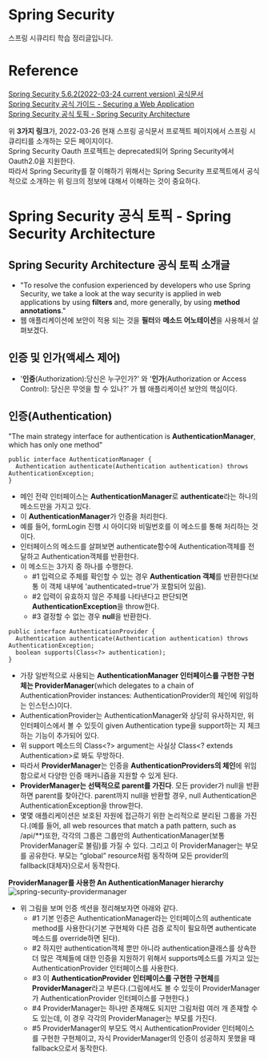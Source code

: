Spring Security
======================
스프링 시큐리티 학습 정리글입니다.
# Reference
[Spring Security 5.6.2(2022-03-24 current version) 공식문서](https://docs.spring.io/spring-security/reference/index.html)   
[Spring Security 공식 가이드 - Securing a Web Application](https://spring.io/guides/gs/securing-web/)  
[Spring Security 공식 토픽 - Spring Security Architecture](https://spring.io/guides/topicals/spring-security-architecture)  

위 **3가지 링크**가, 2022-03-26 현재 스프링 공식문서 프로젝트 페이지에서 스프링 시큐리티를 소개하는 모든 페이지이다.  
Spring Security Oauth 프로젝트는 deprecated되어 Spring Security에서 Oauth2.0을 지원한다.  
따라서 Spring Security를 잘 이해하기 위해서는 Spring Security 프로젝트에서 공식적으로 소개하는 위 링크의 정보에 대해서 이해하는 것이 중요하다.  

# Spring Security 공식 토픽 - Spring Security Architecture

## Spring Security Architecture 공식 토픽 소개글
- "To resolve the confusion experienced by developers who use Spring Security, we take a look at the way security is applied in web applications by using **filters** and, more generally, by using **method annotations**."
- 웹 애플리케이션에 보안이 적용 되는 것을 **필터**와 **메소드 어노테이션**을 사용해서 살펴보겠다.

## 인증 및 인가(액세스 제어)
- '**인증**(Authorization):당신은 누구인가?' 와 '**인가**(Authorization or Access Control): 당신은 무엇을 할 수 있나?' 가 웹 애플리케이션 보안의 핵심이다.

## 인증(Authentication) 
"The main strategy interface for authentication is **AuthenticationManager**, which has only one method"
```text
public interface AuthenticationManager {
  Authentication authenticate(Authentication authentication) throws AuthenticationException;
}
```
- 메인 전략 인터페이스는 **AuthenticationManager**로 **authenticate**라는 하나의 메소드만을 가지고 있다.
- 이 **AuthenticationManager**가 인증을 처리한다.
- 예를 들어, formLogin 진행 시 아이디와 비밀번호를 이 메소드를 통해 처리하는 것이다.
- 인터페이스의 메소드를 살펴보면 authenticate함수에 Authentication객체를 전달하고 Authentication객체를 반환한다.
- 이 메소드는 3가지 중 하나를 수행한다. 
  - #1 입력으로 주체를 확인할 수 있는 경우 **Authentication 객체**를 반환한다(보통 이 객체 내부에 'authenticated=true'가 포함되어 있음).
  - #2 입력이 유효하지 않은 주체를 나타낸다고 판단되면 **AuthenticationException**을 throw한다.
  - #3 결정할 수 없는 경우 **null**을 반환한다.

```text
public interface AuthenticationProvider {
  Authentication authenticate(Authentication authentication) throws AuthenticationException;
  boolean supports(Class<?> authentication);
}
```
- 가장 일반적으로 사용되는 **AuthenticationManager 인터페이스를 구현한 구현체는 ProviderManager**(which delegates to a chain of AuthenticationProvider instances: AuthenticationProvider의 체인에 위임하는 인스턴스)이다.
- AuthenticationProvider는 AuthenticationManager와 상당히 유사하지만, 위 인터페이스에서 볼 수 있듯이 given Authentication type을 support하는 지 체크하는 기능이 추가되어 있다.
- 위 support 메소드의 Class<?> argument는 사실상 Class<? extends Authentication>로 봐도 무방하다.
- 따라서 **ProviderManager**는 인증을 **AuthenticationProviders의 체인**에 위임함으로서 다양한 인증 매커니즘을 지원할 수 있게 된다.
- **ProviderManager는 선택적으로 parent를 가진다**. 모든 provider가 null을 반환하면 parent를 찾아간다. parent까지 null을 반환할 경우, null Authentication은 AuthenticationException을 throw한다.
- 몇몇 애플리케이션은 보호된 자원에 접근하기 위한 논리적으로 분리된 그룹을 가진다.(예를 들어, all web resources that match a path pattern, such as /api/**)또한, 각각의 그룹은 그룹만의 AuthenticationManager(보통 ProviderManager로 불림)를 가질 수 있다. 그리고 이 ProviderManager는 부모를 공유한다. 부모는 “global” resource처럼 동작하며 모든 provider의 fallback(대체자)으로서 동작한다.
 
**ProviderManager를 사용한 An AuthenticationManager hierarchy**  
![spring-security-providermanager](https://user-images.githubusercontent.com/55550753/160243644-df118bea-a02f-4136-9930-dbb31886d3c7.PNG)  

- 위 그림을 보며 인증 섹션을 정리해보자면 아래와 같다.
  - #1 기본 인증은 AuthenticationManager라는 인터페이스의 authenticate method를 사용한다(기본 구현체와 다른 검증 로직이 필요하면 authenticate 메소드를 override하면 된다).
  - #2 하지만 authentication객체 뿐만 아니라 authentication클래스를 상속한 더 많은 객체들에 대한 인증을 지원하기 위해서 supports메소드를 가지고 있는 AuthenticationProvider 인터페이스를 사용한다.
  - #3 이 **AuthenticationProvider 인터페이스를 구현한 구현체**를 **ProviderManager**라고 부른다.(그림에서도 볼 수 있듯이 ProviderManager가 AuthenticationProvider 인터페이스를 구현한다.)
  - #4 ProviderManager는 하나만 존재해도 되지만 그림처럼 여러 개 존재할 수도 있는데, 이 경우 각각의 ProviderManager는 부모를 가진다.
  - #5 ProviderManager의 부모도 역시 AuthenticationProvider 인터페이스를 구현한 구현체이고, 자식 ProviderManager의 인증이 성공하지 못했을 때 fallback으로서 동작한다.

